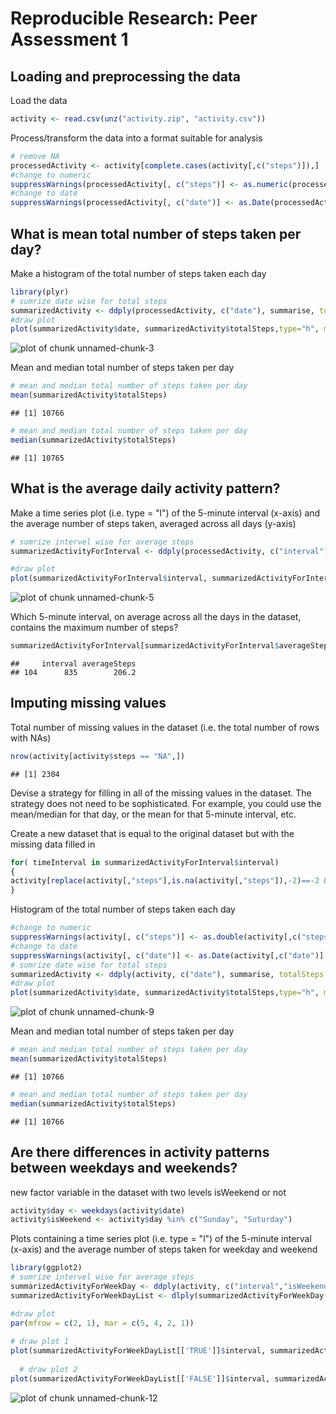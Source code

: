 # Reproducible Research: Peer Assessment 1


## Loading and preprocessing the data

Load the data 

```r
activity <- read.csv(unz("activity.zip", "activity.csv"))
```

Process/transform the data into a format suitable for analysis


```r
# remove NA
processedActivity <- activity[complete.cases(activity[,c("steps")]),] 
#change to numeric
suppressWarnings(processedActivity[, c("steps")] <- as.numeric(processedActivity[,c("steps")]))
#change to date
suppressWarnings(processedActivity[, c("date")] <- as.Date(processedActivity[,c("date")],format = "%Y-%m-%d"))
```
 

## What is mean total number of steps taken per day?

Make a histogram of the total number of steps taken each day


```r
library(plyr)
# sumrize date wise for total steps
summarizedActivity <- ddply(processedActivity, c("date"), summarise, totalSteps = sum(steps))
#draw plot
plot(summarizedActivity$date, summarizedActivity$totalSteps,type="h", main="",ylab="Total Steps",xlab="Date",lwd = 10,col = "blue")
```

![plot of chunk unnamed-chunk-3](figure/unnamed-chunk-3.png) 

Mean and median total number of steps taken per day

```r
# mean and median total number of steps taken per day
mean(summarizedActivity$totalSteps)
```

```
## [1] 10766
```

```r
# mean and median total number of steps taken per day
median(summarizedActivity$totalSteps)
```

```
## [1] 10765
```

## What is the average daily activity pattern?

Make a time series plot (i.e. type = "l") of the 5-minute interval (x-axis) and the average number of steps taken, averaged across all days (y-axis)


```r
# sumrize intervel wise for average steps
summarizedActivityForInterval <- ddply(processedActivity, c("interval"), summarise, averageSteps = mean(steps))

#draw plot
plot(summarizedActivityForInterval$interval, summarizedActivityForInterval$averageSteps,type="l", main="",ylab="Total Steps",xlab="Date")
```

![plot of chunk unnamed-chunk-5](figure/unnamed-chunk-5.png) 

Which 5-minute interval, on average across all the days in the dataset, contains the maximum number of steps?


```r
summarizedActivityForInterval[summarizedActivityForInterval$averageSteps == max(summarizedActivityForInterval$averageSteps),]
```

```
##     interval averageSteps
## 104      835        206.2
```
## Imputing missing values

Total number of missing values in the dataset (i.e. the total number of rows with NAs)

```r
nrow(activity[activity$steps == "NA",])
```

```
## [1] 2304
```

Devise a strategy for filling in all of the missing values in the dataset. The strategy does not need to be sophisticated. For example, you could use the mean/median for that day, or the mean for that 5-minute interval, etc.

Create a new dataset that is equal to the original dataset but with the missing data filled in


```r
for( timeInterval in summarizedActivityForInterval$interval)
{
activity[replace(activity[,"steps"],is.na(activity[,"steps"]),-2)==-2 & activity$interval == timeInterval,"steps"]<- summarizedActivityForInterval[summarizedActivityForInterval$interval==timeInterval,"averageSteps"]
}
```

Histogram of the total number of steps taken each day 


```r
#change to numeric
suppressWarnings(activity[, c("steps")] <- as.double(activity[,c("steps")]))
#change to date
suppressWarnings(activity[, c("date")] <- as.Date(activity[,c("date")],format = "%Y-%m-%d"))
# sumrize date wise for total steps
summarizedActivity <- ddply(activity, c("date"), summarise, totalSteps = sum(steps))
#draw plot
plot(summarizedActivity$date, summarizedActivity$totalSteps,type="h", main="",ylab="Total Steps",xlab="Date",lwd = 10,col = "blue")
```

![plot of chunk unnamed-chunk-9](figure/unnamed-chunk-9.png) 

Mean and median total number of steps taken per day

```r
# mean and median total number of steps taken per day
mean(summarizedActivity$totalSteps)
```

```
## [1] 10766
```

```r
# mean and median total number of steps taken per day
median(summarizedActivity$totalSteps)
```

```
## [1] 10766
```
## Are there differences in activity patterns between weekdays and weekends?

new factor variable in the dataset with two levels isWeekend or not

```r
activity$day <- weekdays(activity$date)
activity$isWeekend <- activity$day %in% c("Sunday", "Suturday")
```


Plots containing a time series plot (i.e. type = "l") of the 5-minute interval (x-axis) and the average number of steps taken for weekday and weekend


```r
library(ggplot2)
# sumrize intervel wise for average steps
summarizedActivityForWeekDay <- ddply(activity, c("interval","isWeekend"), summarise, averageSteps = mean(steps))
summarizedActivityForWeekDayList <- dlply(summarizedActivityForWeekDay, .(isWeekend))

#draw plot
par(mfrow = c(2, 1), mar = c(5, 4, 2, 1))
 
# draw plot 1
plot(summarizedActivityForWeekDayList[['TRUE']]$interval, summarizedActivityForWeekDayList[['TRUE']]$averageSteps,type="l", main="",ylab="Number of steps",xlab="Weekend") 
  
  # draw plot 2
plot(summarizedActivityForWeekDayList[['FALSE']]$interval, summarizedActivityForWeekDayList[['FALSE']]$averageSteps,type="l", main="",ylab="Number of steps",xlab="Weekday")
```

![plot of chunk unnamed-chunk-12](figure/unnamed-chunk-12.png) 
